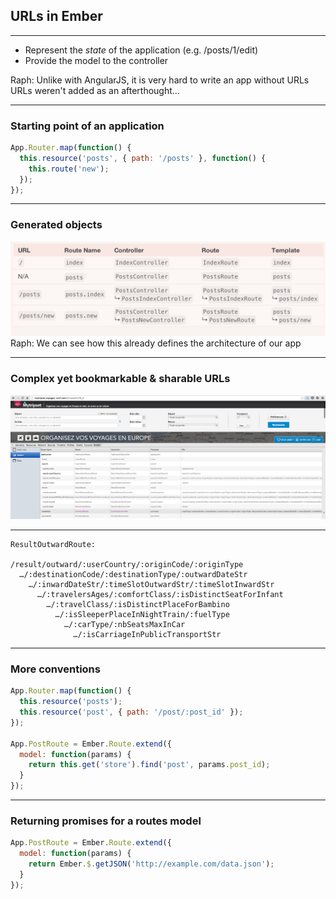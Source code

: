 ## URLs in Ember

---

* Represent the *state* of the application (e.g. /posts/1/edit)
* Provide the model to the controller

<aside data-markdown class="notes">
  Raph: Unlike with AngularJS, it is very hard to write an app without URLs
  URLs weren't added as an afterthought…
</aside>

---

### Starting point of an application

```js
App.Router.map(function() {
  this.resource('posts', { path: '/posts' }, function() {
    this.route('new');
  });
});
```

---

### Generated objects

<img src="assets/07-urls-and-architecture/generated-objects.png"/>

<aside data-markdown class="notes">
  Raph: We can see how this already defines the architecture of our app
</aside>

---

### Complex yet bookmarkable & sharable URLs

<img src="assets/07-urls-and-architecture/sncf.png"/>

---

```
ResultOutwardRoute:

/result/outward/:userCountry/:originCode/:originType
  …/:destinationCode/:destinationType/:outwardDateStr
    …/:inwardDateStr/:timeSlotOutwardStr/:timeSlotInwardStr
      …/:travelersAges/:comfortClass/:isDistinctSeatForInfant
        …/:travelClass/:isDistinctPlaceForBambino
          …/:isSleeperPlaceInNightTrain/:fuelType
            …/:carType/:nbSeatsMaxInCar
              …/:isCarriageInPublicTransportStr
```

---


### More conventions

```js
App.Router.map(function() {
  this.resource('posts');
  this.resource('post', { path: '/post/:post_id' });
});

App.PostRoute = Ember.Route.extend({
  model: function(params) {
    return this.get('store').find('post', params.post_id);
  }
});
```

---


### Returning promises for a routes model

```js
App.PostRoute = Ember.Route.extend({
  model: function(params) {
    return Ember.$.getJSON('http://example.com/data.json');
  }
});
```
